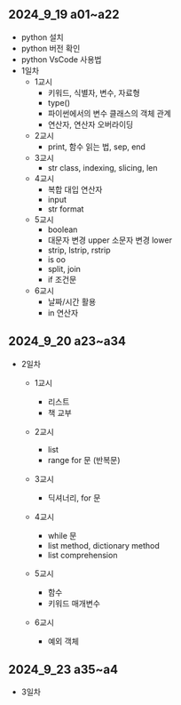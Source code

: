 ## 2024_9_19 a01~a22

- python 설치
- python 버전 확인
- python VsCode 사용법
- 1일차
    - 1교시
        - 키워드, 식별자, 변수, 자료형
        - type()
        - 파이썬에서의 변수 클래스의 객체 관계
        - 연산자, 연산자 오버라이딩
    - 2교시
        - print, 함수 읽는 법, sep, end
    - 3교시
        - str class, indexing, slicing, len
    - 4교시
        - 복합 대입 연산자
        - input
        - str format
    - 5교시
        - boolean
        - 대문자 변경 upper 소문자 변경 lower
        - strip, lstrip, rstrip
        - is oo
        - split, join
        - if 조건문
    - 6교시
        - 날짜/시간 활용
        - in 연산자

## 2024_9_20 a23~a34
- 2일차
    - 1교시
        - 리스트
        - 책 교부

    - 2교시
        - list
        - range for 문 (반복문)
    
    - 3교시
        - 딕셔너리, for 문
        
    - 4교시
        - while 문
        - list method, dictionary method
        - list comprehension

    - 5교시
        - 함수
        - 키워드 매개변수

    - 6교시
        - 예외 객체

## 2024_9_23 a35~a4
- 3일차
